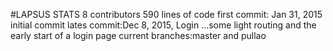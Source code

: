 #LAPSUS STATS
8 contributors
590 lines of code
first commit:  Jan 31, 2015 initial commit
lates commit:Dec 8, 2015, Login  …some light routing and the early start of a login page
current branches:master and pullao
